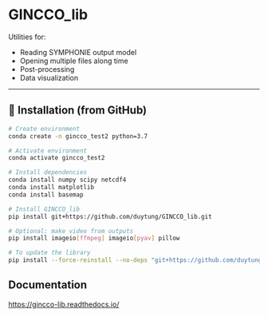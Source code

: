 # GINCCO_lib

Utilities for:
- Reading SYMPHONIE output model
- Opening multiple files along time  
- Post-processing
- Data visualization

---

## 🚀 Installation (from GitHub)

```bash
# Create environment
conda create -n gincco_test2 python=3.7

# Activate environment
conda activate gincco_test2

# Install dependencies
conda install numpy scipy netcdf4
conda install matplotlib 
conda install basemap

# Install GINCCO_lib
pip install git+https://github.com/duytung/GINCCO_lib.git

# Optional: make video from outputs
pip install imageio[ffmpeg] imageio[pyav] pillow

# To update the library
pip install --force-reinstall --no-deps "git+https://github.com/duytung/GINCCO_lib.git"

```

## Documentation

https://gincco-lib.readthedocs.io/
